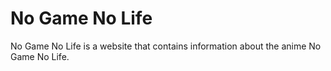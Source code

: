 # No Game No Life

No Game No Life is a website that contains information about the anime No Game No Life.
